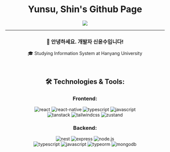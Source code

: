 <h1 align="center">Yunsu, Shin's Github Page</h1>

<p align="center">
  <img align='center' src="http://mazassumnida.wtf/api/v2/generate_badge?boj=ys10">
</p>
<div align="center">   
  <hr>
  <h3>👋 안녕하세요. 개발자 신윤수입니다!</h3>
  <p>🎓 Studying Information System at Hanyang University</p>
 <br>  
 
<h2>🛠️ Technologies & Tools:</h2>
<h3>Frontend:</h3>
<div>
 <img src="https://img.shields.io/badge/react-61DAFB?style=for-the-badge&logo=react&logoColor=black" alt="react" />
 <img src="https://img.shields.io/badge/react_native-61DAFB?style=for-the-badge&logo=react&logoColor=black" alt="react-native" />
 <img src="https://img.shields.io/badge/typescript-3178C6?style=for-the-badge&logo=typescript&logoColor=white" alt="typescript" />
 <img src="https://img.shields.io/badge/javascript-F7DF1E?style=for-the-badge&logo=javascript&logoColor=black" alt="javascript" /><br>
 
 <img src="https://img.shields.io/badge/tanstack-FF4154?style=for-the-badge&logo=react-query&logoColor=white" alt="tanstack" />
 <img src="https://img.shields.io/badge/tailwindcss-06B6D4?style=for-the-badge&logo=tailwindcss&logoColor=white" alt="tailwindcss" />
 <img src="https://img.shields.io/badge/zustand-brown?style=for-the-badge&logo=react&logoColor=white" alt="zustand" />
</div>

<h3>Backend:</h3>
<div>
 <img src="https://img.shields.io/badge/nest.js-E0234E?style=for-the-badge&logo=nestjs&logoColor=white" alt="nest" />
 <img src="https://img.shields.io/badge/express-000000?style=for-the-badge&logo=express&logoColor=white" alt="express" />
 <img src="https://img.shields.io/badge/node.js-339933?style=for-the-badge&logo=node.js&logoColor=white" alt="node.js" /><br>
 
 <img src="https://img.shields.io/badge/typescript-3178C6?style=for-the-badge&logo=typescript&logoColor=white" alt="typescript" />
 <img src="https://img.shields.io/badge/javascript-F7DF1E?style=for-the-badge&logo=javascript&logoColor=black" alt="javascript" />
 <img src="https://img.shields.io/badge/typeorm-FE0902?style=for-the-badge&logo=typescript&logoColor=white" alt="typeorm" />
 <img src="https://img.shields.io/badge/mongodb-47A248?style=for-the-badge&logo=mongodb&logoColor=white" alt="mongodb" />
</div>
